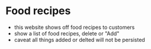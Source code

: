 # Food recipes
- this website shows off food recipes to customers
- show a list of food recipes, delete or "Add"
- caveat all things added or delted will not be persisted